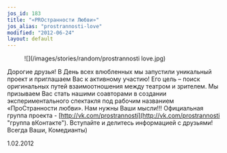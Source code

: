 ```yaml
---
jos_id: 183
title: "«PROстранности Любви»"
jos_alias: "prostrannosti-love"
modified: "2012-06-24"
layout: default
---
```


<figure>
![](/images/stories/random/prostrannosti love.jpg)
</figure>

Дорогие друзья! В День всех влюбленных мы запустили уникальный проект и приглашаем Вас к активному участию! Его цель – поиск оригинальных путей взаимоотношения между театром и зрителем. Мы призываем Вас стать нашими соавторами в создании экспериментального спектакля под рабочим названием «ПроСтранности любви». Нам нужны Ваши мысли!!!
Официальная группа проекта - [http://vk.com/prostrannosti](http://vk.com/prostrannosti "группа вКонтакте"). Вступайте и делитесь информацией с друзьями! Всегда Ваши, Комедианты)

1.02.2012